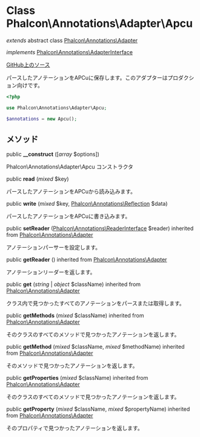# Class **Phalcon\\Annotations\\Adapter\\Apcu**

*extends* abstract class [Phalcon\Annotations\Adapter](/[[language]]/[[version]]/api/Phalcon_Annotations_Adapter)

*implements* [Phalcon\Annotations\AdapterInterface](/[[language]]/[[version]]/api/Phalcon_Annotations_AdapterInterface)

<a href="https://github.com/phalcon/cphalcon/blob/master/phalcon/annotations/adapter/apcu.zep" class="btn btn-default btn-sm">GitHub上のソース</a>

パースしたアノテーションをAPCuに保存します。このアダプターはプロダクション向けです。

```php
<?php

use Phalcon\Annotations\Adapter\Apcu;

$annotations = new Apcu();

```

## メソッド

public **__construct** ([*array* $options])

Phalcon\\Annotations\\Adapter\\Apcu コンストラクタ

public **read** (*mixed* $key)

パースしたアノテーションをAPCuから読み込みます。

public **write** (*mixed* $key, [Phalcon\Annotations\Reflection](/[[language]]/[[version]]/api/Phalcon_Annotations_Reflection) $data)

パースしたアノテーションをAPCuに書き込みます。

public **setReader** ([Phalcon\Annotations\ReaderInterface](/[[language]]/[[version]]/api/Phalcon_Annotations_ReaderInterface) $reader) inherited from [Phalcon\Annotations\Adapter](/[[language]]/[[version]]/api/Phalcon_Annotations_Adapter)

アノテーションパーサーを設定します。

public **getReader** () inherited from [Phalcon\Annotations\Adapter](/[[language]]/[[version]]/api/Phalcon_Annotations_Adapter)

アノテーションリーダーを返します。

public **get** (*string* | *object* $className) inherited from [Phalcon\Annotations\Adapter](/[[language]]/[[version]]/api/Phalcon_Annotations_Adapter)

クラス内で見つかったすべてのアノテーションをパースまたは取得します。

public **getMethods** (*mixed* $className) inherited from [Phalcon\Annotations\Adapter](/[[language]]/[[version]]/api/Phalcon_Annotations_Adapter)

そのクラスのすべてのメソッドで見つかったアノテーションを返します。

public **getMethod** (*mixed* $className, *mixed* $methodName) inherited from [Phalcon\Annotations\Adapter](/[[language]]/[[version]]/api/Phalcon_Annotations_Adapter)

そのメソッドで見つかったアノテーションを返します。

public **getProperties** (*mixed* $className) inherited from [Phalcon\Annotations\Adapter](/[[language]]/[[version]]/api/Phalcon_Annotations_Adapter)

そのクラスのすべてのメソッドで見つかったアノテーションを返します。

public **getProperty** (*mixed* $className, *mixed* $propertyName) inherited from [Phalcon\Annotations\Adapter](/[[language]]/[[version]]/api/Phalcon_Annotations_Adapter)

そのプロパティで見つかったアノテーションを返します。